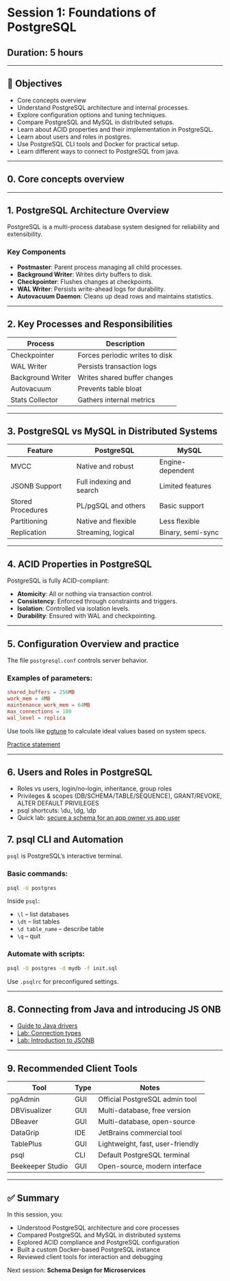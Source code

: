 # Session 1: Foundations of PostgreSQL

## Duration: 5 hours

---

## 🧠 Objectives

- Core concepts overview
- Understand PostgreSQL architecture and internal processes.
- Explore configuration options and tuning techniques.
- Compare PostgreSQL and MySQL in distributed setups.
- Learn about ACID properties and their implementation in PostgreSQL.
- Learn about users and roles in postgres.
- Use PostgreSQL CLI tools and Docker for practical setup.
- Learn different ways to connect to PostgreSQL from java.

---

## 0. Core concepts overview

---

## 1. PostgreSQL Architecture Overview

PostgreSQL is a multi-process database system designed for reliability and extensibility.

### Key Components

- **Postmaster**: Parent process managing all child processes.
- **Background Writer**: Writes dirty buffers to disk.
- **Checkpointer**: Flushes changes at checkpoints.
- **WAL Writer**: Persists write-ahead logs for durability.
- **Autovacuum Daemon**: Cleans up dead rows and maintains statistics.

---

## 2. Key Processes and Responsibilities

| Process           | Description                             |
|-------------------|-----------------------------------------|
| Checkpointer      | Forces periodic writes to disk          |
| WAL Writer        | Persists transaction logs               |
| Background Writer | Writes shared buffer changes            |
| Autovacuum        | Prevents table bloat                    |
| Stats Collector   | Gathers internal metrics                |

---

## 3. PostgreSQL vs MySQL in Distributed Systems

| Feature               | PostgreSQL                      | MySQL                         |
|------------------------|----------------------------------|-------------------------------|
| MVCC                  | Native and robust               | Engine-dependent              |
| JSONB Support         | Full indexing and search        | Limited features              |
| Stored Procedures     | PL/pgSQL and others             | Basic support                 |
| Partitioning          | Native and flexible              | Less flexible                 |
| Replication           | Streaming, logical               | Binary, semi-sync             |

---

## 4. ACID Properties in PostgreSQL

PostgreSQL is fully ACID-compliant:

- **Atomicity**: All or nothing via transaction control.
- **Consistency**: Enforced through constraints and triggers.
- **Isolation**: Controlled via isolation levels.
- **Durability**: Ensured with WAL and checkpointing.

---

## 5. Configuration Overview and practice

The file `postgresql.conf` controls server behavior.

### Examples of parameters:

```conf
shared_buffers = 256MB
work_mem = 4MB
maintenance_work_mem = 64MB
max_connections = 100
wal_level = replica
```

Use tools like [pgtune](https://pgtune.leopard.in.ua/) to calculate ideal values based on system specs.

[Practice statement](exercise-custom-postgres-image.md) 

---

## 6. Users and Roles in PostgreSQL

-	Roles vs users, login/no-login, inheritance, group roles
-	Privileges & scopes (DB/SCHEMA/TABLE/SEQUENCE), GRANT/REVOKE, ALTER DEFAULT PRIVILEGES
-	psql shortcuts: \du, \dg, \dp
-	Quick lab: [secure a schema for an app owner vs app user](exercise-users-and-roles.md) 


## 7. psql CLI and Automation

`psql` is PostgreSQL’s interactive terminal.

### Basic commands:

```bash
psql -U postgres
```

Inside `psql`:

- `\l` – list databases
- `\dt` – list tables
- `\d table_name` – describe table
- `\q` – quit

### Automate with scripts:

```bash
psql -U postgres -d mydb -f init.sql
```

Use `.psqlrc` for preconfigured settings.

---

## 8. Connecting from Java and introducing JS ONB

- [Guide to Java drivers](postgres-java-drivers.md)
- [Lab: Connection types](lab-connection-types.md)
- [Lab: Introduction to JSONB](lab-jsonb.md)

---

## 9. Recommended Client Tools

| Tool               | Type      | Notes                            |
|--------------------|-----------|----------------------------------|
| pgAdmin            | GUI       | Official PostgreSQL admin tool   |
| DBVisualizer       | GUI       | Multi-database, free version     |
| DBeaver            | GUI       | Multi-database, open-source      |
| DataGrip           | IDE       | JetBrains commercial tool        |
| TablePlus          | GUI       | Lightweight, fast, user-friendly |
| psql               | CLI       | Default PostgreSQL terminal      |
| Beekeeper Studio   | GUI       | Open-source, modern interface    |

---

## ✅ Summary

In this session, you:

- Understood PostgreSQL architecture and core processes
- Compared PostgreSQL and MySQL in distributed systems
- Explored ACID compliance and PostgreSQL configuration
- Built a custom Docker-based PostgreSQL instance
- Reviewed client tools for interaction and debugging

Next session: **Schema Design for Microservices**
